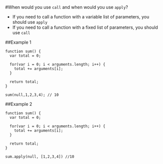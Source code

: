 #When would you use `call` and when would you use `apply`?
* If you need to call a function with a variable list of parameters, you should use `apply`
* If you need to call a function with a fixed list of parameters, you should use `call`

##Example 1
```
function sum() {
  var total = 0;
  
  for(var i = 0; i < arguments.length; i++) {
    total += arguments[i];
  }
   
  return total;   
}

sum(null,1,2,3,4); // 10
```

##Example 2
```
function sum() {
  var total = 0;
  
  for(var i = 0; i < arguments.length; i++) {
    total += arguments[i];
  }
   
  return total;   
}

sum.apply(null, [1,2,3,4]) //10
```